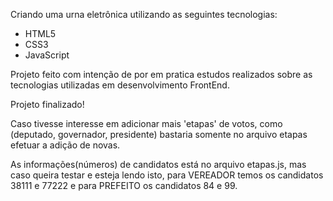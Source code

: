 Criando uma urna eletrônica utilizando as seguintes tecnologias:

- HTML5
- CSS3
- JavaScript

Projeto feito com intenção de por em pratica estudos realizados sobre as tecnologias utilizadas em desenvolvimento FrontEnd.

Projeto finalizado!

Caso tivesse interesse em adicionar mais 'etapas' de votos, como (deputado, governador, presidente) bastaria somente no arquivo etapas efetuar a adição de novas.

As informações(números) de candidatos está no arquivo etapas.js, mas caso queira testar e esteja lendo isto, para VEREADOR temos os candidatos 38111 e 77222 e para PREFEITO os candidatos 84 e 99.
